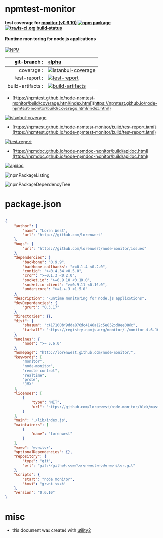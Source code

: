 # npmtest-monitor

#### test coverage for  [monitor (v0.6.10)](http://lorenwest.github.com/node-monitor/)  [![npm package](https://img.shields.io/npm/v/npmtest-monitor.svg?style=flat-square)](https://www.npmjs.org/package/npmtest-monitor) [![travis-ci.org build-status](https://api.travis-ci.org/npmtest/node-npmtest-monitor.svg)](https://travis-ci.org/npmtest/node-npmtest-monitor)

#### Runtime monitoring for node.js applications

[![NPM](https://nodei.co/npm/monitor.png?downloads=true&downloadRank=true&stars=true)](https://www.npmjs.com/package/monitor)

| git-branch : | [alpha](https://github.com/npmtest/node-npmtest-monitor/tree/alpha)|
|--:|:--|
| coverage : | [![istanbul-coverage](https://npmtest.github.io/node-npmtest-monitor/build/coverage.badge.svg)](https://npmtest.github.io/node-npmtest-monitor/build/coverage.html/index.html)|
| test-report : | [![test-report](https://npmtest.github.io/node-npmtest-monitor/build/test-report.badge.svg)](https://npmtest.github.io/node-npmtest-monitor/build/test-report.html)|
| build-artifacts : | [![build-artifacts](https://npmtest.github.io/node-npmtest-monitor/glyphicons_144_folder_open.png)](https://github.com/npmtest/node-npmtest-monitor/tree/gh-pages/build)|

- [https://npmtest.github.io/node-npmtest-monitor/build/coverage.html/index.html](https://npmtest.github.io/node-npmtest-monitor/build/coverage.html/index.html)

[![istanbul-coverage](https://npmtest.github.io/node-npmtest-monitor/build/screenCapture.buildCi.browser.%252Ftmp%252Fbuild%252Fcoverage.lib.html.png)](https://npmtest.github.io/node-npmtest-monitor/build/coverage.html/index.html)

- [https://npmtest.github.io/node-npmtest-monitor/build/test-report.html](https://npmtest.github.io/node-npmtest-monitor/build/test-report.html)

[![test-report](https://npmtest.github.io/node-npmtest-monitor/build/screenCapture.buildCi.browser.%252Ftmp%252Fbuild%252Ftest-report.html.png)](https://npmtest.github.io/node-npmtest-monitor/build/test-report.html)

- [https://npmdoc.github.io/node-npmdoc-monitor/build/apidoc.html](https://npmdoc.github.io/node-npmdoc-monitor/build/apidoc.html)

[![apidoc](https://npmdoc.github.io/node-npmdoc-monitor/build/screenCapture.buildCi.browser.%252Ftmp%252Fbuild%252Fapidoc.html.png)](https://npmdoc.github.io/node-npmdoc-monitor/build/apidoc.html)

![npmPackageListing](https://npmtest.github.io/node-npmtest-monitor/build/screenCapture.npmPackageListing.svg)

![npmPackageDependencyTree](https://npmtest.github.io/node-npmtest-monitor/build/screenCapture.npmPackageDependencyTree.svg)



# package.json

```json

{
    "author": {
        "name": "Loren West",
        "url": "https://github.com/lorenwest"
    },
    "bugs": {
        "url": "https://github.com/lorenwest/node-monitor/issues"
    },
    "dependencies": {
        "backbone": "0.9.9",
        "backbone-callbacks": ">=0.1.4 <0.2.0",
        "config": ">=0.4.34 <0.5.0",
        "cron": ">=0.1.3 <0.2.0",
        "socket.io": ">=0.9.10 <0.10.0",
        "socket.io-client": ">=0.9.11 <0.10.0",
        "underscore": ">=1.4.3 <1.5.0"
    },
    "description": "Runtime monitoring for node.js applications",
    "devDependencies": {
        "grunt": "0.3.17"
    },
    "directories": {},
    "dist": {
        "shasum": "c417100bf9dda876dc4146a12c5e852bd8ee08dc",
        "tarball": "https://registry.npmjs.org/monitor/-/monitor-0.6.10.tgz"
    },
    "engines": {
        "node": ">= 0.6.0"
    },
    "homepage": "http://lorenwest.github.com/node-monitor/",
    "keywords": [
        "monitor",
        "node-monitor",
        "remote control",
        "realtime",
        "probe",
        "JMX"
    ],
    "licenses": [
        {
            "type": "MIT",
            "url": "https://github.com/lorenwest/node-monitor/blob/master/LICENSE"
        }
    ],
    "main": "./lib/index.js",
    "maintainers": [
        {
            "name": "lorenwest"
        }
    ],
    "name": "monitor",
    "optionalDependencies": {},
    "repository": {
        "type": "git",
        "url": "git://github.com/lorenwest/node-monitor.git"
    },
    "scripts": {
        "start": "node monitor",
        "test": "grunt test"
    },
    "version": "0.6.10"
}
```



# misc
- this document was created with [utility2](https://github.com/kaizhu256/node-utility2)
